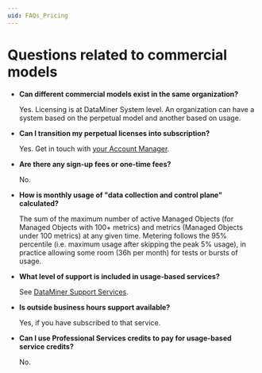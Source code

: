 ```yaml
---
uid: FAQs_Pricing
---
```


# Questions related to commercial models

- **Can different commercial models exist in the same organization?**

  Yes. Licensing is at DataMiner System level. An organization can have a system based on the perpetual model and another based on usage.

- **Can I transition my perpetual licenses into subscription?**

  Yes. Get in touch with [your Account Manager](https://community.dataminer.services/get-in-touch/sales-team/).

- **Are there any sign-up fees or one-time fees?**

  No.

- **How is monthly usage of "data collection and control plane" calculated?**

  The sum of the maximum number of active Managed Objects (for Managed Objects with 100+ metrics) and metrics (Managed Objects under 100 metrics) at any given time. Metering follows the 95% percentile (i.e. maximum usage after skipping the peak 5% usage), in practice allowing some room (36h per month) for tests or bursts of usage.

- **What level of support is included in usage-based services?**

  See [DataMiner Support Services](xref:Overview_Support_DMS_M_and_S).

- **Is outside business hours support available?**

  Yes, if you have subscribed to that service.

- **Can I use Professional Services credits to pay for usage-based service credits?**

  No.
